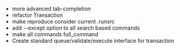 * more advanced tab-completion
* refactor Transaction
* make reproduce consider current .runsrc
* add --except option to all search based commands
* make all commands full_command
* Create standard queue/validate/execute interface for transaction